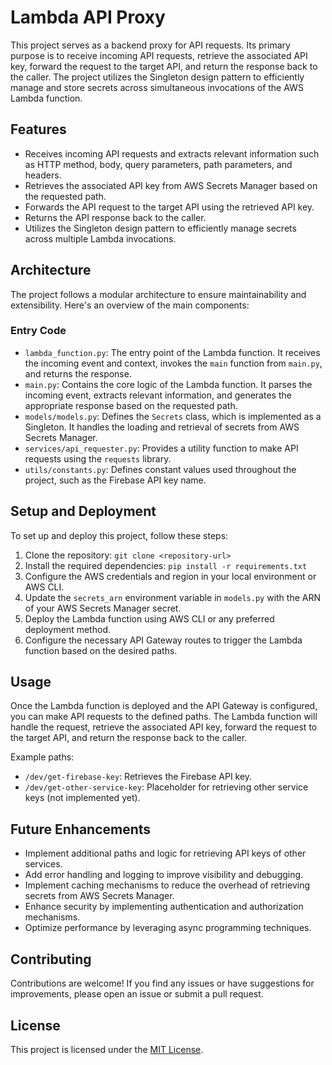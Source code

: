 # Lambda API Proxy

This project serves as a backend proxy for API requests. Its primary purpose is to receive incoming API requests, retrieve the associated API key, forward the request to the target API, and return the response back to the caller. The project utilizes the Singleton design pattern to efficiently manage and store secrets across simultaneous invocations of the AWS Lambda function.

## Features

- Receives incoming API requests and extracts relevant information such as HTTP method, body, query parameters, path parameters, and headers.
- Retrieves the associated API key from AWS Secrets Manager based on the requested path.
- Forwards the API request to the target API using the retrieved API key.
- Returns the API response back to the caller.
- Utilizes the Singleton design pattern to efficiently manage secrets across multiple Lambda invocations.

## Architecture

The project follows a modular architecture to ensure maintainability and extensibility. Here's an overview of the main components:

 ### Entry Code
- `lambda_function.py`: The entry point of the Lambda function. It receives the incoming event and context, invokes the `main` function from `main.py`, and returns the response.
- `main.py`: Contains the core logic of the Lambda function. It parses the incoming event, extracts relevant information, and generates the appropriate response based on the requested path.
- `models/models.py`: Defines the `Secrets` class, which is implemented as a Singleton. It handles the loading and retrieval of secrets from AWS Secrets Manager.
- `services/api_requester.py`: Provides a utility function to make API requests using the `requests` library.
- `utils/constants.py`: Defines constant values used throughout the project, such as the Firebase API key name.

## Setup and Deployment

To set up and deploy this project, follow these steps:

1. Clone the repository: `git clone <repository-url>`
2. Install the required dependencies: `pip install -r requirements.txt`
3. Configure the AWS credentials and region in your local environment or AWS CLI.
4. Update the `secrets_arn` environment variable in `models.py` with the ARN of your AWS Secrets Manager secret.
5. Deploy the Lambda function using AWS CLI or any preferred deployment method.
6. Configure the necessary API Gateway routes to trigger the Lambda function based on the desired paths.

## Usage

Once the Lambda function is deployed and the API Gateway is configured, you can make API requests to the defined paths. The Lambda function will handle the request, retrieve the associated API key, forward the request to the target API, and return the response back to the caller.

Example paths:
- `/dev/get-firebase-key`: Retrieves the Firebase API key.
- `/dev/get-other-service-key`: Placeholder for retrieving other service keys (not implemented yet).

## Future Enhancements

- Implement additional paths and logic for retrieving API keys of other services.
- Add error handling and logging to improve visibility and debugging.
- Implement caching mechanisms to reduce the overhead of retrieving secrets from AWS Secrets Manager.
- Enhance security by implementing authentication and authorization mechanisms.
- Optimize performance by leveraging async programming techniques.

## Contributing

Contributions are welcome! If you find any issues or have suggestions for improvements, please open an issue or submit a pull request.

## License

This project is licensed under the [MIT License](LICENSE).
